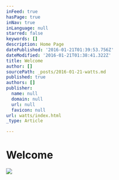 ```yaml
---
inFeed: true
hasPage: true
inNav: true
inLanguage: null
starred: false
keywords: []
description: Home Page
datePublished: '2016-01-21T01:39:53.756Z'
dateModified: '2016-01-21T01:38:41.322Z'
title: Welcome
author: []
sourcePath: _posts/2016-01-21-watts.md
published: true
authors: []
publisher:
  name: null
  domain: null
  url: null
  favicon: null
url: watts/index.html
_type: Article

---
```

# Welcome
![](https://the-grid-user-content.s3-us-west-2.amazonaws.com/3c95e485-ce59-4fad-ac01-5dce28b21590.jpg)